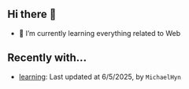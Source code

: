 ## Hi there 👋

- 🌱 I’m currently learning everything related to Web

## Recently with...

<!-- WATCHED_PROJECTS_START_TAG -->
- [learning](https://github.com/hanyaonian/learning/commit/2e5ea26d07e04bec577947532140ceacf9bdba0b): Last updated at 6/5/2025, by `MichaelHyn`
<!-- WATCHED_PROJECTS_END_TAG -->
